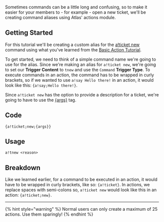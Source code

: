 Sometimes commands can be a little long and confusing, so to make it easier for your members to - for example - open a new ticket, we'll be creating command aliases using Atlas' actions module.

## Getting Started

For this tutorial we'll be creating a custom alias for the [a!ticket new](https://atlasbot.xyz/documentation/commands/ticket_new) command using what you've learned from the [Basic Action Tutorial](https://atlasbot.xyz/documentation/tutorials/Actions/Basic_Action).

To get started, we need to think of a simple command name we're going to use for the alias. Since we're making an alias for `a!ticket new`, we're going to set our **Trigger Content** to `tnew` and use the `Command` **Trigger Type**. To execute commands in an action, the command has to be wrapped in curly brackets, so if we wanted to use `a!say Hello there!` in an action, it would look like this: `{a!say;Hello there!}`.

Since `a!ticket new` has the option to provide a description for a ticket, we're going to have to use the [{args}](https://atlasbot.xyz/documentation/tags/args) tag.

## Code

```
{a!ticket;new;{args}}
```

## Usage

`a!tnew <reason>`

## Breakdown

Like we learned earlier, for a command to be executed in an action, it would have to be wrapped in curly brackets, like so: `{a!ticket}`. In actions, we replace spaces with semi-colons so, `a!ticket new` would look like this in an action: `{a!ticket;new}`.

---

{% hint style="warning" %}
Normal users can only create a maximum of 25 actions. Use them sparingly!
{% endhint %}
